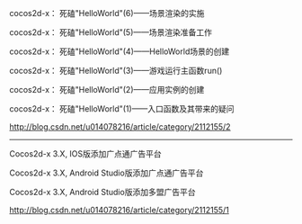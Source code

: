 cocos2d-x： 死磕"HelloWorld"(6)——场景渲染的实施

cocos2d-x： 死磕"HelloWorld"(5)——场景渲染准备工作

cocos2d-x： 死磕"HelloWorld"(4)——HelloWorld场景的创建

cocos2d-x： 死磕"HelloWorld"(3)——游戏运行主函数run()

cocos2d-x： 死磕"HelloWorld"(2)——应用实例的创建

cocos2d-x： 死磕"HelloWorld"(1)——入口函数及其带来的疑问 

http://blog.csdn.net/u014078216/article/category/2112155/2


*****************


Cocos2d-x 3.X, IOS版添加广点通广告平台

Cocos2d-x 3.X, Android Studio版添加广点通广告平台

Cocos2d-x 3.X, Android Studio版添加多盟广告平台 

http://blog.csdn.net/u014078216/article/category/2112155/1
